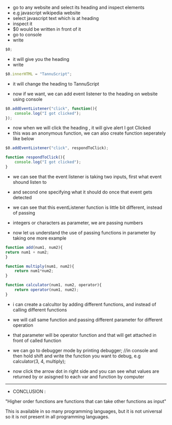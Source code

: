  
 
 * go to any website and select its heading and inspect elements 
 * e.g javascript wikipedia website
 * select javascript text which is at heading
 * inspect it
 * $0 would be written in front of it
 * go to console 
 * write 
```javascript
$0;
```
* it will give you the heading
* write 
```javascript
$0.innerHTML = "TannuScript";
```
* it will change the heading to TannuScript

* now if we want, we can add event listener to the heading on website using console
```javascript
$0.addEventListener("click", function(){
    console.log("I got clicked");
});
```
* now when we will click the heading , it will give alert I got Clicked
* this was an anonymous function, we can also create function seperately like below
```javascript
$0.addEventListener("click", respondToClick);

function respondToClick(){
    console.log("I got clicked");
}
```

* we can see that the event listener is taking two inputs, first what event shound listen to 
* and second one specifying what it should do once that event gets detected
* we can see that this eventListener function is little bit different, instead of passing 
* integers or characters as parameter, we are passing numbers

* now let us understand the use of passing functions in parameter by taking one more example
```javascript
function add(num1, num2){
return num1 + num2;
}

function multiply(num1, num2){
    return num1*num2;
}

function calculator(num1, num2, operator){
    return operator(num1, num2);
}
```
* i can create a calcultor by adding different functions, and instead of calling different functions
* we will call same function and passing different parameter for different operation
* that parameter will be operator  function and that will get attached in front of called function

* we can go to debugger mode by printing
debugger; //in console and then hold shift and write the function you want to debug, e.g
calculator(3, 4, multiply);
* now click the arrow dot in right side and you can see what values are returned by or asisgned to each var and function by computer

 ----------------------------------------------------------------------------------------------------------
* CONCLUSION : 

"Higher order functions are functions that can take other functions as input"


This is available in so many programming languages, but it is not universal so it is not present in all programming languages.
















